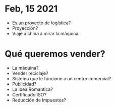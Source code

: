 # Feb, 15 2021

- Es un proyecto de logística?
- Proyección?
- Viaje a china a mirar la máquina


# Qué queremos vender?
- La máquina?
- Vender reciclaje?
- Sistema que le funcione a un centro comercial?
- Publicidad?
- La idea Romantica?
- Certificado ISO?
- Reducción de Impuestos?